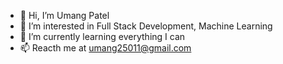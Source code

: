- 👋 Hi, I’m Umang Patel
- 👀 I’m interested in Full Stack Development, Machine Learning
- 🌱 I’m currently learning everything I can
- 📫 Reacth me at umang25011@gmail.com 

<!---
umang25011/umang25011 is a ✨ special ✨ repository because its `README.md` (this file) appears on your GitHub profile.
You can click the Preview link to take a look at your changes.
--->
